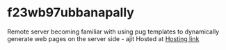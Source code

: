# f23wb97ubbanapally
Remote server
becoming familiar with using pug templates to dynamically
generate web pages on the server side - ajit
Hosted at [Hosting link](https://f23wb97ubbanapally.onrender.com)

